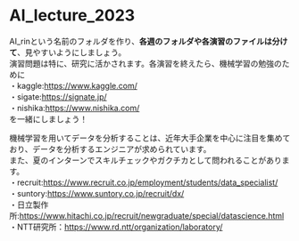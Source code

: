 # AI_lecture_2023

AI_rinという名前のフォルダを作り、**各週のフォルダや各演習のファイルは分けて**、見やすいようにしましょう。<br>
演習問題は特に、研究に活かされます。各演習を終えたら、機械学習の勉強のために<br>
・kaggle:https://www.kaggle.com/<br>
・sigate:https://signate.jp/<br>
・nishika:https://www.nishika.com/<br>
を一緒にしましょう！

機械学習を用いてデータを分析することは、近年大手企業を中心に注目を集めており、データを分析するエンジニアが求められています。<br>
また、夏のインターンでスキルチェックやガクチカとして問われることがあります。<br>
・recruit:https://www.recruit.co.jp/employment/students/data_specialist/<br>
・suntory:https://www.suntory.co.jp/recruit/dx/<br>
・日立製作所:https://www.hitachi.co.jp/recruit/newgraduate/special/datascience.html<br>
・NTT研究所：https://www.rd.ntt/organization/laboratory/


